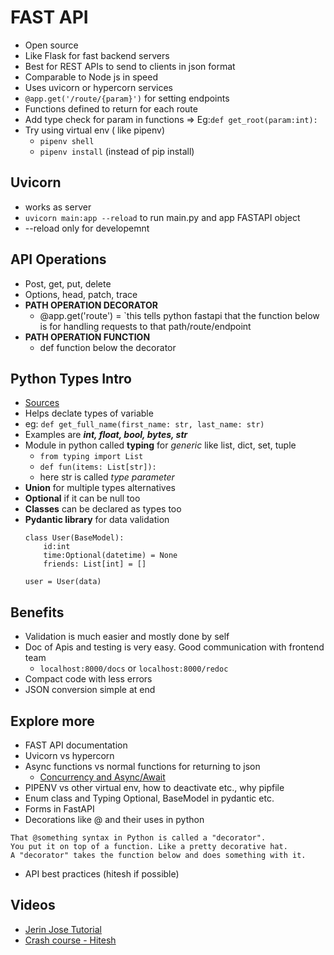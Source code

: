 # FAST API
- Open source
- Like Flask for fast backend servers
- Best for REST APIs to send to clients in json format
- Comparable to Node js in speed
- Uses uvicorn or hypercorn services
-  `@app.get('/route/{param}')` for setting endpoints
- Functions defined to return for each route
- Add type check for param in functions => Eg:`def get_root(param:int):`
- Try using virtual env ( like pipenv)
    - `pipenv shell`
    - `pipenv install`
    (instead of pip install)

## Uvicorn
- works as server
- `uvicorn main:app --reload` to run main.py and app FASTAPI object
- --reload only for developemnt

## API Operations 
- Post, get, put, delete
- Options, head, patch, trace
- **PATH OPERATION DECORATOR**
    - @app.get('route') = `this tells python fastapi that the function below is for handling requests to that path/route/endpoint
- **PATH OPERATION FUNCTION**
    - def function below the decorator

##


## Python Types Intro
- [Sources](https://fastapi.tiangolo.com/python-types/)
- Helps declate types of variable
- eg: `def get_full_name(first_name: str, last_name: str)`
- Examples are ***int, float, bool, bytes, str***
- Module in python called **typing** for *generic* like list, dict, set, tuple
    - `from typing import List`
    - `def fun(items: List[str]):`
    - here str is called *type parameter*
- **Union** for multiple types alternatives 
- **Optional** if it can be null too
- **Classes** can be declared as types too
- **Pydantic library** for data validation
    ```
    class User(BaseModel):
        id:int
        time:Optional(datetime) = None
        friends: List[int] = []
    
    user = User(data)
    ```




## Benefits 
- Validation is much easier and mostly done by self
- Doc of Apis and testing is very easy. Good communication with frontend team
    - `localhost:8000/docs` or `localhost:8000/redoc`
- Compact code with less errors
- JSON conversion simple at end


## Explore more
- FAST API documentation
- Uvicorn vs hypercorn
- Async functions vs normal functions for returning to json
    - [Concurrency and Async/Await](https://fastapi.tiangolo.com/async/#in-a-hurry)
- PIPENV vs other virtual env, how to deactivate etc., why pipfile
- Enum class and Typing Optional, BaseModel in pydantic etc.
- Forms in FastAPI
- Decorations like @ and their uses in python
```
That @something syntax in Python is called a "decorator". 
You put it on top of a function. Like a pretty decorative hat.
A "decorator" takes the function below and does something with it.
```
- API best practices (hitesh if possible)

## Videos
- [Jerin Jose Tutorial](https://www.youtube.com/playlist?list=PL4iRawDSyRvWybsXRTommb3acUigWPEsj)
- [Crash course - Hitesh](https://www.youtube.com/watch?v=TQfIUS52QHA&list=PLQ7ByHR1RaCNLxS-y-7gXJsrWJjgtGXlb&index=3)
